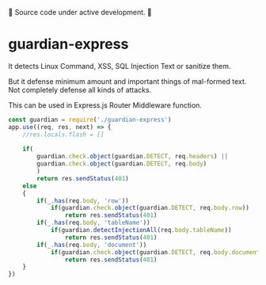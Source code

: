 🚧 Source code under active development. 🚧

# guardian-express

It detects Linux Command, XSS, SQL Injection Text or sanitize them.

But it defense minimum amount and important things of mal-formed text.
Not completely defense all kinds of attacks.

This can be used in Express.js Router Middleware function.

```js
const guardian = require('./guardian-express')
app.use((req, res, next) => {
	//res.locals.flash = []
	
	if(
		guardian.check.object(guardian.DETECT, req.headers) ||
		guardian.check.object(guardian.DETECT, req.body)
		)
		return res.sendStatus(401)
	else
	{
		if(_.has(req.body, 'row'))
			if(guardian.check.object(guardian.DETECT, req.body.row))
				return res.sendStatus(401)
		if(_.has(req.body, 'tableName'))
			if(guardian.detectInjectionAll(req.body.tableName))
				return res.sendStatus(401)
		if(_.has(req.body, 'document'))
			if(guardian.check.object(guardian.DETECT, req.body.document))
				return res.sendStatus(401)
	}
})
```
